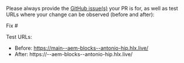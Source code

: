 Please always provide the [GitHub issue(s)](../issues) your PR is for, as well as test URLs where your change can be observed (before and after):

Fix #<gh-issue-id>

Test URLs:
- Before: https://main--aem-blocks--antonio-hip.hlx.live/
- After: https://<branch>--aem-blocks--antonio-hip.hlx.live/
